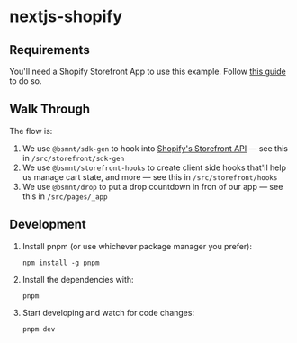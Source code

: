 # nextjs-shopify

## Requirements

You'll need a Shopify Storefront App to use this example. Follow [this guide](https://help.shopify.com/en/manual/apps/app-types/custom-apps) to do so.

## Walk Through

The flow is:

1. We use `@bsmnt/sdk-gen` to hook into [Shopify's Storefront API](https://shopify.dev/docs/api/storefront) — see this in `/src/storefront/sdk-gen`
2. We use `@bsmnt/storefront-hooks` to create client side hooks that'll help us manage cart state, and more — see this in `/src/storefront/hooks`
3. We use `@bsmnt/drop` to put a drop countdown in fron of our app — see this in `/src/pages/_app`

## Development

1. Install pnpm (or use whichever package manager you prefer):

   ```
   npm install -g pnpm
   ```

2. Install the dependencies with:

   ```
   pnpm
   ```

3. Start developing and watch for code changes:

   ```
   pnpm dev
   ```
